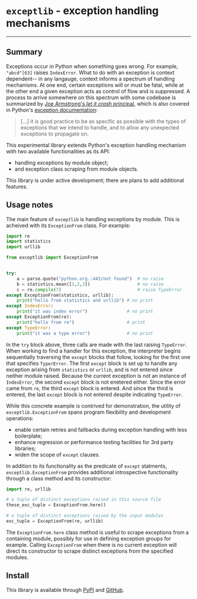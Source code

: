 # `exceptlib` - exception handling mechanisms

<hr>

## Summary
Exceptions occur in Python when something goes wrong. For example, `"abcd"[63]` raises `IndexError`. What to do with an exception is context dependent-- in any langauge, context informs a spectrum of handling mechanisms. At one end, certain exceptions will or must be fatal, while at the other end a given exception acts as control of flow and is suppressed. A process to arrive somewhere on this spectrum with some codebase is summarized by [Joe Armstrong's *let it crash* principal](https://softwareengineering.stackexchange.com/a/421837), which is also covered in Python's [exception documentation](https://docs.python.org/3/tutorial/errors.html#handling-exceptions):

> \[...\] it is good practice to be as specific as possible with the types of exceptions that we intend to handle, and to allow any unexpected exceptions to propagate on.

This experimental library extends Python's exception handling mechanism with two available functionalities as its API:

 - handling exceptions by module object;
 - and exception class scraping from module objects.

This library is under active development; there are plans to add additional features.

## Usage notes
The main feature of `exceptlib` is handling exceptions by module. This is acheived with its `ExceptionFrom` class. For example:

```python
import re
import statistics
import urllib

from exceptlib import ExceptionFrom


try:
    a = parse.quote("python.org.:443/not found")  # no raise
    b = statistics.mean([1,2,3])                  # no raise
    c = re.compile(7)                             # raise TypeError
except ExceptionFrom(statistics, urllib):
    print("hello from statistics and urllib") # no print
except IndexError:
    print("it was index error")               # no print
except ExceptionFrom(re):
    print("hello from re")                    # print
except TypeError:
    print("it was a type error")              # no print
```

In the `try` block above, three calls are made with the last raising `TypeError`. When working to find a handler for this exception, the interpreter begins sequentially traversing the `except` blocks that follow, looking for the first one that specifies `TyperError`. The first `except` block is set up to handle any exception arising from `statistics` or `urllib`, and is not entered since neither module raised. Because the current exception is not an instance of `IndexError`, the second `except` block is not enetered either. Since the error came from `re`, the third `except` block is entered. And since the third is entered, the last `except` block is not entered despite indicating `TypeError`.

While this concrete example is contrived for demonstration, the utility of `exceptlib.ExceptionFrom` spans program flexibility and development operations:

 - enable certain retries and fallbacks during exception handling with less boilerplate;
 - enhance regression or performance testing facilities for 3rd party libraries;
 - widen the scope of `except` clauses.

In addition to its functionality as the predicate of `except` statments, `exceptlib.ExceptionFrom` provides additional introspective functionality through a class method and its constructor:

```python
import re, urllib

# a tuple of distinct exceptions raised in this source file
these_exc_tuple = ExceptionFrom.here()

# a tuple of distinct exceptions raised by the input modules
exc_tuple = ExceptionFrom(re, urllib)
```

The `ExceptionFrom.here` class method is useful to scrape exceptions from a containing module, possibly for use in defining exception groups for example. Calling `ExceptionFrom` when there is no current exception will direct its constructor to scrape distinct exceptions from the specified modules.

## Install
This library is available through [PyPI](https://pypi.org/project/exceptlib/) and [GitHub](https://github.com/wfatherley/exceptlib).
